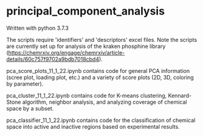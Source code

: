 # principal_component_analysis

Written with python 3.7.3

The scripts require 'identifiers' and 'descriptors' excel files. Note the scripts are currently set up for analysis of the kraken phosphine library (https://chemrxiv.org/engage/chemrxiv/article-details/60c757f9702a9bdb7018cbd4).

pca_score_plots_11_1_22.ipynb contains code for general PCA information (scree plot, loading plot, etc.) and a variety of score plots (2D, 3D, coloring by parameter).

pca_cluster_11_1_22.ipynb contains code for K-means clustering, Kennard-Stone algorithm, neighbor analysis, and analyzing coverage of chemical space by a subset.

pca_classifier_11_1_22.ipynb contains code for the classification of chemical space into active and inactive regions based on experimental results.
